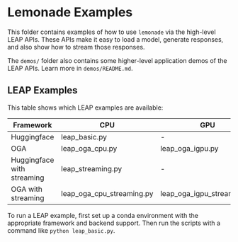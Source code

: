 # Lemonade Examples

This folder contains examples of how to use `lemonade` via the high-level LEAP APIs. These APIs make it easy to load a model, generate responses, and also show how to stream those responses.

The `demos/` folder also contains some higher-level application demos of the LEAP APIs. Learn more in `demos/README.md`.

## LEAP Examples

This table shows which LEAP examples are available:

| Framework                  | CPU                       | GPU              | NPU             | Hybrid             |
|----------------------------|---------------------------|------------------|-----------------|--------------------|
| Huggingface                | leap_basic.py             | -                | -               | -                  |
| OGA                        | leap_oga_cpu.py           | leap_oga_igpu.py | leap_oga_npu.py | leap_oga_hybrid.py |
| Huggingface with streaming | leap_streaming.py         | -                | -               | -                  |
| OGA with streaming         | leap_oga_cpu_streaming.py | leap_oga_igpu_streaming.py | leap_oga_npu_streaming.py | leap_oga_hybrid_streaming.py |

To run a LEAP example, first set up a conda environment with the appropriate framework and backend support. Then run the scripts with a command like `python leap_basic.py`.